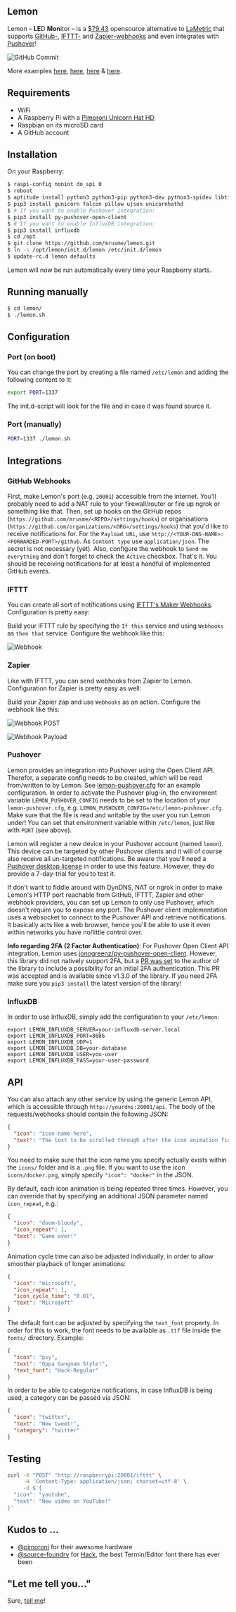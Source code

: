 Lemon
-----

Lemon – **LE**D **Mon**itor – is a [$79.43](docs/pimoroni-shop.md) opensource alternative to [LaMetric](https://lametric.com) that supports [GitHub-](https://developer.github.com/webhooks/), [IFTTT-](https://ifttt.com/maker_webhooks) and [Zapier-webhooks](https://zapier.com/apps/webhook/) and even integrates with [Pushover](https://pushover.net)!

![GitHub Commit](docs/github-commit.gif)

More examples [here](docs/github-dockerci.md), [here](docs/github-fork.md), [here](docs/ifttt-twitter.md) & [here](docs/pushover.md).

## Requirements

- WiFi
- A Raspberry Pi with a [Pimoroni Unicorn Hat HD](https://shop.pimoroni.de/products/unicorn-hat-hd)
- Raspbian on its microSD card
- A GitHub account

## Installation

On your Raspberry:

```bash
$ raspi-config nonint do_spi 0
$ reboot
$ aptitude install python3 python3-pip python3-dev python3-spidev libtiff5-dev libjpeg-dev zlib1g-dev libfreetype6-dev liblcms2-dev libwebp-dev libharfbuzz-dev libfribidi-dev tcl8.6-dev tk8.6-dev python-tk
$ pip3 install gunicorn falcon pillow ujson unicornhathd
$ # If you want to enable Pushover integration:
$ pip3 install py-pushover-open-client
$ # If you want to enable InfluxDB integration:
$ pip3 install influxdb
$ cd /opt
$ git clone https://github.com/mrusme/lemon.git
$ ln -s /opt/lemon/init.d/lemon /etc/init.d/lemon
$ update-rc.d lemon defaults
```

Lemon will now be run automatically every time your Raspberry starts.

## Running manually

```bash
$ cd lemon/
$ ./lemon.sh
```

## Configuration

### Port (on boot)

You can change the port by creating a file named `/etc/lemon` and adding the following content to it:

```bash
export PORT=1337
```

The init.d-script will look for the file and in case it was found source it.

### Port (manually)

```bash
PORT=1337 ./lemon.sh
```

## Integrations

### GitHub Webhooks

First, make Lemon's port (e.g. `20001`) accessible from the internet. You'll probably need to add a NAT rule to your firewall/router or fire up ngrok or something like that.
Then, set up hooks on the GitHub repos (`https://github.com/mrusme/<REPO>/settings/hooks`) or organisations (`https://github.com/organizations/<ORG>/settings/hooks`) that you'd like to receive notifications for. 
For the `Payload URL`, use `http://<YOUR-DNS-NAME>:<FORWARDED-PORT>/github`. As `Content type` use `application/json`. The secret is not necessary (yet). Also, configure the webhook to `Send me everything` and don't forget to check the `Active` checkbox.
That's it. You should be receiving notifications for at least a handful of implemented GitHub events.

### IFTTT

You can create all sort of notifications using [IFTTT's Maker Webhooks](https://ifttt.com/maker_webhooks). Configuration is pretty easy:

Build your IFTTT rule by specifying the `If this` service and using `Webhooks` as `then that` service. Configure the webhook like this:

![Webhook](docs/ifttt-make_a_web_request.png)

### Zapier

Like with IFTTT, you can send webhooks from Zapier to Lemon. Configuration for Zapier is pretty easy as well:

Build your Zapier zap and use `Webhooks` as an action. Configure the webhook like this:

![Webhook POST](docs/zapier-webhook-01.png)

![Webhook Payload](docs/zapier-webhook-02.png)

### Pushover

Lemon provides an integration into Pushover using the Open Client API. Therefor, a separate config needs to be created, which will be read from/written to by Lemon. See [lemon-pushover.cfg](lemon-pushover.cfg) for an example configuration. In order to activate the Pushover plug-in, the environment variable `LEMON_PUSHOVER_CONFIG` needs to be set to the location of your `lemon-pushover.cfg`, e.g. `LEMON_PUSHOVER_CONFIG=/etc/lemon-pushover.cfg`. Make sure that the file is read and writable by the user you run Lemon under! You can set that environment variable within `/etc/lemon`, just like with `PORT` (see above).

Lemon will register a new device in your Pushover account (named `lemon`). This device can be targeted by other Pushover clients and it will of course also receive all un-targeted notifications. Be aware that you'll need a [Pushover desktop license](https://pushover.net/clients) in order to use this feature. However, they do provide a 7-day-trial for you to test it.

If don't want to fiddle around with DynDNS, NAT or ngrok in order to make Lemon's HTTP port reachable from GitHub, IFTTT, Zapier and other webhook providers, you can set up Lemon to only use Pushover, which doesn't require you to expose any port. The Pushover client implementation uses a websocket to connect to the Pushover API and retrieve notifications. It basically acts like a web browser, hence you'll be able to use it even within networks you have no/little control over.

**Info regarding 2FA (2 Factor Authentication)**: For Pushover Open Client API integration, Lemon uses [jonogreenz/py-pushover-open-client](https://github.com/jonogreenz/py-pushover-open-client/). However, this library did not natively support 2FA, but a [PR was set](https://github.com/jonogreenz/py-pushover-open-client/pull/6) to the author of the library to include a possibility for an initial 2FA authentication. This PR was accepted and is available since v1.3.0 of the library. If you need 2FA make sure you `pip3 install` the latest version of the library!

### InfluxDB

In order to use InfluxDB, simply add the configuration to your `/etc/lemon`:

```
export LEMON_INFLUXDB_SERVER=your-influxdb-server.local
export LEMON_INFLUXDB_PORT=8086
export LEMON_INFLUXDB_UDP=1
export LEMON_INFLUXDB_DB=your-database
export LEMON_INFLUXDB_USER=you-user
export LEMON_INFLUXDB_PASS=your-user-password
```

## API

You can also attach any other service by using the generic Lemon API, which is accessible through `http://yourdns:20001/api`. The body of the requests/webhooks should contain the following JSON:

```json
{ 
  "icon": "icon-name-here",
  "text": "The text to be scrolled through after the icon animation finished"
}
```

You need to make sure that the icon name you specify actually exists within the `icons/` folder and is a `.png` file. If you want to use the icon `icons/docker.png`, simply specify `"icon": "docker"` in the JSON.

By default, each icon animation is being repeated three times. However, you can override that by specifying an additional JSON parameter named `icon_repeat`, e.g.:

```json
{ 
  "icon": "doom-bloody",
  "icon_repeat": 1,
  "text": "Game over!"
}
```

Animation cycle time can also be adjusted individually, in order to allow smoother playback of longer animations:

```json
{ 
  "icon": "microsoft",
  "icon_repeat": 1,
  "icon_cycle_time": "0.01",
  "text": "Micro$oft"
}
```

The default font can be adjusted by specifying the `text_font` property. In order for this to work, the font needs to be available as `.ttf` file inside the `fonts/` directory. Example:

```json
{ 
  "icon": "psy",
  "text": "Oppa Gangnam Style!",
  "text_font": "Hack-Regular"
}
```

In order to be able to categorize notifications, in case InfluxDB is being used, a category can be passed via JSON:

```json
{ 
  "icon": "twitter",
  "text": "New tweet!",
  "category": "twitter"
}
```

## Testing

```bash
curl -X "POST" "http://raspberrypi:20001/ifttt" \
     -H 'Content-Type: application/json; charset=utf-8' \
     -d $'{
  "icon": "youtube",
  "text": "New video on YouTube!"
}'
```

## Kudos to ...

- [@pimoroni](https://github.com/pimoroni) for their awesome hardware
- [@source-foundry](https://github.com/source-foundry) for [Hack](https://github.com/source-foundry/Hack), the best Termin/Editor font there has ever been

## "Let me tell you..."

Sure, [tell me](https://twitter.com/intent/tweet?text=@mrusme%20regarding%20Lemon,%20let%20me%20tell%20you%20that...)!
